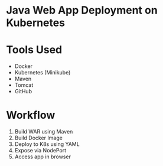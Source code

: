 # Java Web App Deployment on Kubernetes

#  Tools Used
- Docker
- Kubernetes (Minikube)
- Maven
- Tomcat
- GitHub

#  Workflow
1. Build WAR using Maven
2. Build Docker Image
3. Deploy to K8s using YAML
4. Expose via NodePort
5. Access app in browser
